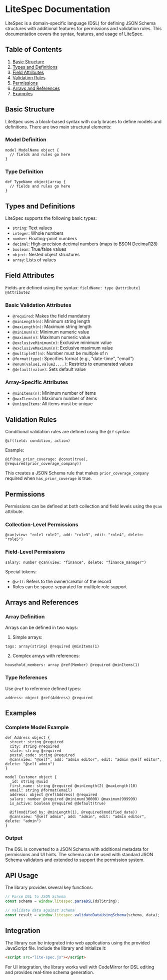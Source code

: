 # LiteSpec Documentation

LiteSpec is a domain-specific language (DSL) for defining JSON Schema structures with additional features for permissions and validation rules. This documentation covers the syntax, features, and usage of LiteSpec.

## Table of Contents
1. [Basic Structure](#basic-structure)
2. [Types and Definitions](#types-and-definitions)
3. [Field Attributes](#field-attributes)
4. [Validation Rules](#validation-rules)
5. [Permissions](#permissions)
6. [Arrays and References](#arrays-and-references)
7. [Examples](#examples)

## Basic Structure

LiteSpec uses a block-based syntax with curly braces to define models and definitions. There are two main structural elements:

### Model Definition
```
model ModelName object {
  // fields and rules go here
}
```

### Type Definition
```
def TypeName object|array {
  // fields and rules go here
}
```

## Types and Definitions

LiteSpec supports the following basic types:
- `string`: Text values
- `integer`: Whole numbers
- `number`: Floating-point numbers
- `decimal`: High-precision decimal numbers (maps to BSON Decimal128)
- `boolean`: True/false values
- `object`: Nested object structures
- `array`: Lists of values

## Field Attributes

Fields are defined using the syntax: `fieldName: type @attribute1 @attribute2`

### Basic Validation Attributes
- `@required`: Makes the field mandatory
- `@minLength(n)`: Minimum string length
- `@maxLength(n)`: Maximum string length
- `@minimum(n)`: Minimum numeric value
- `@maximum(n)`: Maximum numeric value
- `@exclusiveMinimum(n)`: Exclusive minimum value
- `@exclusiveMaximum(n)`: Exclusive maximum value
- `@multipleOf(n)`: Number must be multiple of n
- `@format(type)`: Specifies format (e.g., "date-time", "email")
- `@enum(value1,value2,...)`: Restricts to enumerated values
- `@default(value)`: Sets default value

### Array-Specific Attributes
- `@minItems(n)`: Minimum number of items
- `@maxItems(n)`: Maximum number of items
- `@uniqueItems`: All items must be unique

## Validation Rules

Conditional validation rules are defined using the `@if` syntax:

```
@if(field: condition, action)
```

Example:
```
@if(has_prior_coverage: @const(true), @required(prior_coverage_company))
```

This creates a JSON Schema rule that makes `prior_coverage_company` required when `has_prior_coverage` is true.

## Permissions

Permissions can be defined at both collection and field levels using the `@can` attribute.

### Collection-Level Permissions
```
@can(view: "role1 role2", add: "role3", edit: "role4", delete: "role5")
```

### Field-Level Permissions
```
salary: number @can(view: "finance", delete: "finance_manager")
```

Special tokens:
- `@self`: Refers to the owner/creator of the record
- Roles can be space-separated for multiple role support

## Arrays and References

### Array Definition
Arrays can be defined in two ways:

1. Simple arrays:
```
tags: array(string) @required @minItems(1)
```

2. Complex arrays with references:
```
household_members: array @ref(Member) @required @minItems(1)
```

### Type References
Use `@ref` to reference defined types:
```
address: object @ref(Address) @required
```

## Examples

### Complete Model Example
```
def Address object {
  street: string @required
  city: string @required
  state: string @required
  postal_code: string @required
  @can(view: "@self", add: "admin editor", edit: "admin @self editor", delete: "@self admin")
}

model Customer object {
  _id: string @uuid
  first_name: string @required @minLength(2) @maxLength(10)
  email: string @format(email)
  address: object @ref(Address) @required
  salary: number @required @minimum(30000) @maximum(999999)
  is_active: boolean @required @default(true)
  
  @if(modified_by: @minLength(1), @required(modified_date))
  @can(view: "@self admin", add: "admin", edit: "admin editor", delete: "admin")
}
```

### Output
The DSL is converted to a JSON Schema with additional metadata for permissions and UI hints. The schema can be used with standard JSON Schema validators and extended to support the permission system.

## API Usage

The library provides several key functions:

```javascript
// Parse DSL to JSON Schema
const schema = window.litespec.parseDSL(dslString);

// Validate data against schema
const result = window.litespec.validateDataUsingSchema(schema, data);
```

## Integration

The library can be integrated into web applications using the provided JavaScript file. Include the library and initialize it:

```html
<script src="lite-spec.js"></script>
```

For UI integration, the library works well with CodeMirror for DSL editing and provides real-time schema generation.
